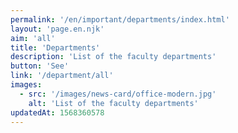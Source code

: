 ```yaml
---
permalink: '/en/important/departments/index.html'
layout: 'page.en.njk'
aim: 'all'
title: 'Departments'
description: 'List of the faculty departments'
button: 'See'
link: '/department/all'
images:
  - src: '/images/news-card/office-modern.jpg'
    alt: 'List of the faculty departments'
updatedAt: 1568360578
---
```

